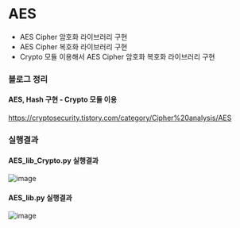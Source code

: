 # AES
- AES Cipher 암호화 라이브러리 구현
- AES Cipher 복호화 라이브러리 구현
- Crypto 모듈 이용해서 AES Cipher 암호화 복호화 라이브러리 구현

### 블로그 정리
#### AES, Hash 구현 - Crypto 모듈 이용
https://cryptosecurity.tistory.com/category/Cipher%20analysis/AES

### 실행결과
#### AES_lib_Crypto.py 실행결과
![image](https://user-images.githubusercontent.com/68969252/95301385-8187cf80-08bb-11eb-960f-d0b79b29c11a.png)

#### AES_lib.py 실행결과
![image](https://user-images.githubusercontent.com/68969252/95301704-eb07de00-08bb-11eb-8df7-37609cac7596.png)
